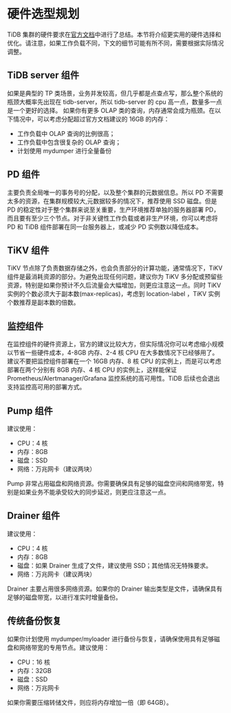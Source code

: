 # 硬件选型规划

TiDB 集群的硬件要求在[官方文档](https://pingcap.com/docs-cn/stable/how-to/deploy/hardware-recommendations/)中进行了总结。本节将介绍更实用的硬件选择和优化。请注意，如果工作负载不同，下文的细节可能有所不同，需要根据实际情况调整。

## TiDB server 组件

如果是典型的 TP 类场景，业务并发较高，但几乎都是点查点写，那么整个系统的瓶颈大概率先出现在 tidb-server，所以 tidb-server 的 cpu 高一点，数量多一点是一个更好的选择。
如果你有更多 OLAP 类的查询，内存通常会成为瓶颈。在以下情况中，可以考虑分配超过官方文档建议的 16GB 的内存：

* 工作负载中 OLAP 查询的比例很高；
* 工作负载中包含很复杂的 OLAP 查询；
* 计划使用 mydumper 进行全量备份
## PD 组件
主要负责全局唯一的事务号的分配，以及整个集群的元数据信息。所以 PD  不需要太多的资源，在集群规模较大,元数据较多的情况下，推荐使用 SSD 磁盘。但是 PD 的稳定性对于整个集群来说至关重要，生产环境推荐单独的服务器部署 PD，而且要有至少三个节点。对于非关键性工作负载或者非生产环境，你可以考虑将 PD 和 TiDB 组件部署在同一台服务器上，或减少 PD 实例数以降低成本。

## TiKV 组件

TiKV 节点除了负责数据存储之外，也会负责部分的计算功能，通常情况下，TiKV 组件是最消耗资源的部分。为避免出现任何问题，建议你为 TiKV 多分配或预留些资源，特别是如果你预计不久后流量会大幅增加，则更应注意这一点。同时 TiKV 实例的个数必须大于副本数(max-replicas)，考虑到 location-label ，TiKV 实例个数推荐是副本数的倍数。


## 监控组件

在监控组件的硬件资源上，官方的建议比较大方，但实际情况你可以考虑缩小规模以节省一些硬件成本，4-8GB 内存、2-4 核 CPU 在大多数情况下已经够用了。建议不要把监控组件部署在一个 16GB 内存、8 核 CPU 的实例上，而是可以考虑部署在两个分别有 8GB 内存、4 核 CPU 的实例上，这样能保证 Prometheus/Alertmanager/Grafana 监控系统的高可用性。TiDB 后续也会退出支持监控高可用的部署方式。

## Pump 组件

建议使用：

* CPU：4 核
* 内存：8GB
* 磁盘：SSD
* 网络：万兆网卡（建议两块）

Pump 非常占用磁盘和网络资源。你需要确保具有足够的磁盘空间和网络带宽，特别是如果业务不能承受较大的同步延迟，则更应注意这一点。

## Drainer 组件

建议使用：

* CPU：4 核
* 内存：8GB
* 磁盘：如果 Drainer 生成了文件，建议使用 SSD；其他情况无特殊要求。 
* 网络：万兆网卡（建议两块）

Drainer 主要占用很多网络资源。如果你的 Drainer 输出类型是文件，请确保具有足够的磁盘带宽，以进行准实时增量备份。

## 传统备份恢复

如果你计划使用 mydumper/myloader 进行备份与恢复，请确保使用具有足够磁盘和网络带宽的专用节点。建议使用：

* CPU：16 核
* 内存：32GB
* 磁盘：SSD 
* 网络：万兆网卡

如果你需要压缩转储文件，则应将内存增加一倍（即 64GB）。
